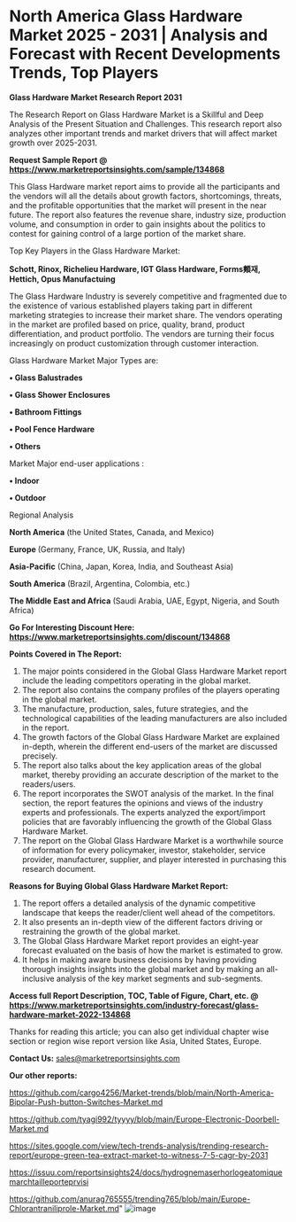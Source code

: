 # North America Glass Hardware Market 2025 - 2031 | Analysis and Forecast with Recent Developments Trends, Top Players

<strong>Glass Hardware Market Research Report 2031</strong>

The Research Report on Glass Hardware Market is a Skillful and Deep Analysis of the Present Situation and Challenges. This research report also analyzes other important trends and market drivers that will affect market growth over 2025-2031.

<strong>Request Sample Report @ <a href=https://www.marketreportsinsights.com/sample/134868>https://www.marketreportsinsights.com/sample/134868</a></strong>

This Glass Hardware market report aims to provide all the participants and the vendors will all the details about growth factors, shortcomings, threats, and the profitable opportunities that the market will present in the near future. The report also features the revenue share, industry size, production volume, and consumption in order to gain insights about the politics to contest for gaining control of a large portion of the market share.

Top Key Players in the Glass Hardware Market:

<strong>Schott, Rinox, Richelieu Hardware, IGT Glass Hardware, Forms䫪재, Hettich, Opus Manufactuing</strong>

The Glass Hardware Industry is severely competitive and fragmented due to the existence of various established players taking part in different marketing strategies to increase their market share. The vendors operating in the market are profiled based on price, quality, brand, product differentiation, and product portfolio. The vendors are turning their focus increasingly on product customization through customer interaction.

Glass Hardware Market Major Types are:

<strong>• Glass Balustrades

• Glass Shower Enclosures

• Bathroom Fittings

• Pool Fence Hardware

• Others</strong>

Market Major end-user applications :

<strong>• Indoor

• Outdoor</strong>

Regional Analysis

</u><strong><b>North America</b></strong> (the United States, Canada, and Mexico)

<strong><b>Europe </b></strong>(Germany, France, UK, Russia, and Italy)

<strong><b>Asia-Pacific</b></strong> (China, Japan, Korea, India, and Southeast Asia)

<strong><b>South America</b></strong> (Brazil, Argentina, Colombia, etc.)

<strong><b>The Middle East and Africa</b></strong> (Saudi Arabia, UAE, Egypt, Nigeria, and South Africa)

<strong>Go For Interesting Discount Here: <a href=https://www.marketreportsinsights.com/discount/134868>https://www.marketreportsinsights.com/discount/134868</a></strong>

<strong>Points Covered in The Report:</strong>
<ol>
  <li>The major points considered in the Global Glass Hardware Market report include the leading competitors operating in the global market.</li>
  <li>The report also contains the company profiles of the players operating in the global market.</li>
  <li>The manufacture, production, sales, future strategies, and the technological capabilities of the leading manufacturers are also included in the report.</li>
  <li>The growth factors of the Global Glass Hardware Market are explained in-depth, wherein the different end-users of the market are discussed precisely.</li>
  <li>The report also talks about the key application areas of the global market, thereby providing an accurate description of the market to the readers/users.</li>
  <li>The report incorporates the SWOT analysis of the market. In the final section, the report features the opinions and views of the industry experts and professionals. The experts analyzed the export/import policies that are favorably influencing the growth of the Global Glass Hardware Market.</li>
  <li>The report on the Global Glass Hardware Market is a worthwhile source of information for every policymaker, investor, stakeholder, service provider, manufacturer, supplier, and player interested in purchasing this research document.</li>
</ol>
<strong>Reasons for Buying Global Glass Hardware Market Report:</strong>

<ol>
  <li>The report offers a detailed analysis of the dynamic competitive landscape that keeps the reader/client well ahead of the competitors.</li>
  <li>It also presents an in-depth view of the different factors driving or restraining the growth of the global market.</li>
  <li>The Global Glass Hardware Market report provides an eight-year forecast evaluated on the basis of how the market is estimated to grow.</li>
  <li>It helps in making aware business decisions by having providing thorough insights insights into the global market and by making an all-inclusive analysis of the key market segments and sub-segments.</li>
</ol>
<strong>Access full Report Description, TOC, Table of Figure, Chart, etc. @ <a href=https://www.marketreportsinsights.com/industry-forecast/glass-hardware-market-2022-134868>https://www.marketreportsinsights.com/industry-forecast/glass-hardware-market-2022-134868</a></strong>


Thanks for reading this article; you can also get individual chapter wise section or region wise report version like Asia, United States, Europe.

<strong>Contact Us:</strong>
sales@marketreportsinsights.com

<strong>Our other reports:</strong>

<a href=https://github.com/cargo4256/Market-trends/blob/main/North-America-Bipolar-Push-button-Switches-Market.md>https://github.com/cargo4256/Market-trends/blob/main/North-America-Bipolar-Push-button-Switches-Market.md</a>

<a href=https://github.com/tyagi992/tyyyy/blob/main/Europe-Electronic-Doorbell-Market.md>https://github.com/tyagi992/tyyyy/blob/main/Europe-Electronic-Doorbell-Market.md</a>

<a href=https://sites.google.com/view/tech-trends-analysis/trending-research-report/europe-green-tea-extract-market-to-witness-7-5-cagr-by-2031>https://sites.google.com/view/tech-trends-analysis/trending-research-report/europe-green-tea-extract-market-to-witness-7-5-cagr-by-2031</a>

<a href=https://issuu.com/reportsinsights24/docs/hydrognemaserhorlogeatomiquemarchtailleporteprvisi>https://issuu.com/reportsinsights24/docs/hydrognemaserhorlogeatomiquemarchtailleporteprvisi</a>

<a href=https://github.com/anurag765555/trending765/blob/main/Europe-Chlorantraniliprole-Market.md>https://github.com/anurag765555/trending765/blob/main/Europe-Chlorantraniliprole-Market.md</a>"
![image](https://github.com/user-attachments/assets/617490ec-815a-4e97-87e3-be4b0c1519d0)
